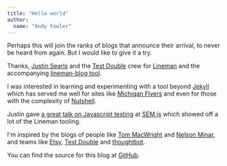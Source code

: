 ```yaml
---
title: "Hello world"
author:
  name: "Andy Fowler"
---
```


Perhaps this will join the ranks of blogs that announce their arrival, to never be heard from again. But I would like to give it a try.

Thanks, [Justin Searls](https://twitter.com/searls) and the [Test Double](http://testdouble.com/) crew for [Lineman](http://linemanjs.com/) and the accompanying [lineman-blog tool](https://github.com/linemanjs/lineman-blog).

I was interested in learning and experimenting with a tool beyond [Jekyll](http://jekyllrb.com/) which has served me well for sites like [Michigan Flyers](http://michiganflyers.org/) and even for those with the complexity of [Nutshell](http://www.nutshell.com/).

Justin gave [a great talk on Javascript testing](https://speakerdeck.com/searls/javascript-testing-tactics) at [SEM.js](http://www.meetup.com/SEM-JS/) which showed off a lot of the Lineman tooling.

I'm inspired by the blogs of people like [Tom MacWright](http://www.macwright.org/) and [Nelson Minar](http://nelsonslog.wordpress.com/), and teams like [Etsy](http://codeascraft.com/), [Test Double](http://blog.testdouble.com/) and [thoughtbot](http://robots.thoughtbot.com/).

You can find the source for this blog at [GitHub](https://github.com/andyfowler/andyfowler.com).
